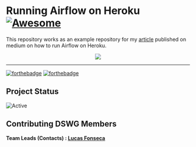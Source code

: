 # Running Airflow on Heroku [![Awesome](https://cdn.rawgit.com/sindresorhus/awesome/d7305f38d29fed78fa85652e3a63e154dd8e8829/media/badge.svg)](https://github.com/sindresorhus/awesome#readme)

This repository works as an example repository for my [article](https://lucas-fonmiranda.medium.com/start-using-airflow-on-heroku-first-step-cc4d8fe3c921) published on medium on how to run Airflow on Heroku.

<p align="center">
<img src="https://media.giphy.com/media/8MPtQ1ranGmze/giphy.gif">
</p>

------

[![forthebadge](https://forthebadge.com/images/badges/makes-people-smile.svg)](https://forthebadge.com)
[![forthebadge](https://forthebadge.com/images/badges/built-with-love.svg)](https://forthebadge.com)

## Project Status

![Active](https://img.shields.io/github/last-commit/lucasfonmiranda/run-airflow-on-heroku)


## Contributing DSWG Members

**Team Leads (Contacts) : [Lucas Fonseca](https://github.com/lucasfonmiranda)**
